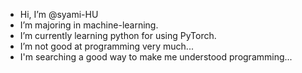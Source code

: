 - Hi, I’m @syami-HU
- I’m majoring in machine-learning. 
- I’m currently learning python for using PyTorch.
- I’m not good at programming very much...
- I'm searching a good way to make me understood programming...

<!---
syami-HU/syami-HU is a ✨ special ✨ repository because its `README.md` (this file) appears on your GitHub profile.
You can click the Preview link to take a look at your changes.
--->
